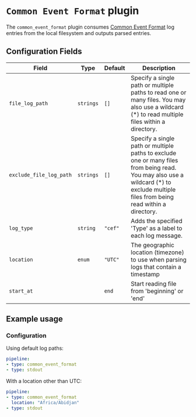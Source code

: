 # `Common Event Format` plugin

The `common_event_format` plugin consumes [Common Event Format](https://www.microfocus.com/en-us/cyberres/certifications-standards#section3) log entries from the local filesystem and outputs parsed entries.

## Configuration Fields

| Field | Type | Default | Description |
| --- | --- |--- | --- |
| `file_log_path` | `strings` | `[]`  | Specify a single path or multiple paths to read one or many files. You may also use a wildcard (*) to read multiple files within a directory. |
| `exclude_file_log_path` | `strings` | `[]`  | Specify a single path or multiple paths to exclude one or many files from being read. You may also use a wildcard (*) to exclude multiple files from being read within a directory. |
| `log_type` | `string` | `"cef"`  | Adds the specified 'Type' as a label to each log message. |
| `location` | `enum` | `"UTC"`  | The geographic location (timezone) to use when parsing logs that contain a timestamp |
| `start_at` |   | `end` | Start reading file from 'beginning' or 'end' |

## Example usage

### Configuration

Using default log paths:

```yaml
pipeline:
- type: common_event_format
- type: stdout

```

With a location other than UTC:

```yaml
pipeline:
- type: common_event_format
  location: "Africa/Abidjan"
- type: stdout

```
